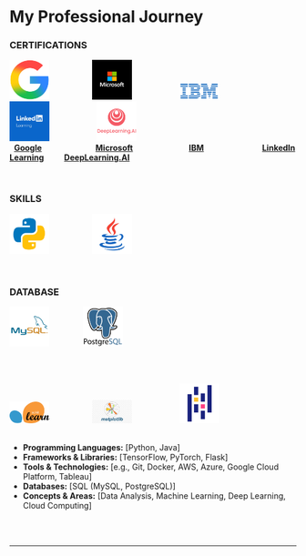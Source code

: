 # My Professional Journey


### CERTIFICATIONS

<img src="assets/google.png" alt="Google Logo" width="70"> &nbsp; &nbsp; &nbsp; &nbsp;   &nbsp;  &nbsp;  &nbsp;  &nbsp; &nbsp;
<img src="assets/microsoft.jpg" alt="Microsoft Logo" width="70"> &nbsp; &nbsp; &nbsp; &nbsp; &nbsp; &nbsp; &nbsp; &nbsp; &nbsp; &nbsp; <img src="assets/ibm.png" alt="IBM Logo" width="70"> &nbsp; &nbsp; &nbsp; &nbsp; &nbsp; &nbsp; &nbsp; &nbsp; &nbsp; <img src="assets/ll.jpg" alt="LinkedIn Learning Logo" width="70"> &nbsp; &nbsp; &nbsp; &nbsp; &nbsp; &nbsp; &nbsp; &nbsp; &nbsp; &nbsp; <img src="assets/deepLearning.ai" alt="DeepLearning.AI Logo" width="70">
<br>
&nbsp; **[Google](https://www.coursera.org/account/accomplishments/verify/VGD6QIR9X5V6)** &nbsp; &nbsp; &nbsp; &nbsp; &nbsp; &nbsp; &nbsp; &nbsp; &nbsp; &nbsp; &nbsp;&nbsp; **[Microsoft](https://github.com/sreena-dev/sreena-dev/blob/ed5f6033353a9fd881afc533a733c5470067c651/assets/SREENA%20%20M_certificate.pdf)** &nbsp; &nbsp; &nbsp; &nbsp; &nbsp; &nbsp; &nbsp; &nbsp; &nbsp; &nbsp; &nbsp; &nbsp; **[IBM](https://www.coursera.org/account/accomplishments/verify/YNNC8P29WAMF)** &nbsp; &nbsp; &nbsp; &nbsp; &nbsp; &nbsp; &nbsp; &nbsp; &nbsp; &nbsp; &nbsp; &nbsp; &nbsp;**[LinkedIn Learning](https://github.com/sreena-dev/sreena-dev/blob/171b2d5e2582d2b5b0ce25e07f1e84019f4bb860/assets/CertificateOfCompletion_Artificial%20Intelligence%20Foundations%20Thinking%20Machines.pdf)** &nbsp; &nbsp; &nbsp; &nbsp; **[DeepLearning.AI](https://www.coursera.org/account/accomplishments/verify/BR37VQ3GAUES?utm_source=link&utm_medium=certificate&utm_content=cert_image&utm_campaign=sharing_cta&utm_product=course)**

<br>

### SKILLS

<img src="assets/py.png" alt="Google Logo" width="70"> &nbsp; &nbsp; &nbsp; &nbsp;   &nbsp;  &nbsp;  &nbsp;  &nbsp; &nbsp;
<img src="assets/java.png" alt="Microsoft Logo" width="70"> &nbsp; &nbsp; &nbsp; &nbsp; &nbsp; &nbsp; &nbsp; &nbsp; &nbsp; &nbsp;
<br>


<br>

### DATABASE

<img src="assets/mysql.png" alt="IBM Logo" width="70"> &nbsp; &nbsp; &nbsp; &nbsp; &nbsp;  &nbsp; &nbsp;
<img src="assets/postgresql.png" alt="IBM Logo" width="70"> 


<br>
<br>


<img src="assets/skl.png" alt="Google Logo" width="70"> &nbsp; &nbsp; &nbsp; &nbsp;   &nbsp;  &nbsp;  &nbsp;  &nbsp; &nbsp;
<img src="assets/mat.png" alt="Microsoft Logo" width="70"> &nbsp; &nbsp; &nbsp; &nbsp; &nbsp; &nbsp; &nbsp; &nbsp; &nbsp; &nbsp; <img src="assets/pandas.png" alt="IBM Logo" width="70"> &nbsp; &nbsp; &nbsp; &nbsp; &nbsp; &nbsp; &nbsp; &nbsp; &nbsp; 
<br>
<br>

* **Programming Languages:** [Python, Java]
* **Frameworks & Libraries:** [TensorFlow, PyTorch, Flask]
* **Tools & Technologies:** [e.g., Git, Docker, AWS, Azure, Google Cloud Platform, Tableau]
* **Databases:** [SQL (MySQL, PostgreSQL)]
* **Concepts & Areas:** [Data Analysis, Machine Learning, Deep Learning, Cloud Computing]

<br><br>

---

